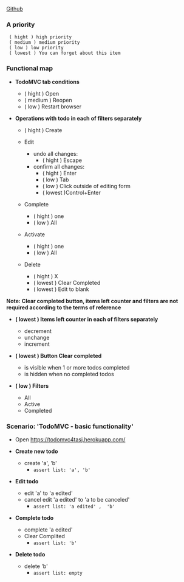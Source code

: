 [Github](https://github.com/fkthereality/codarium/blob/ToDoMVC/todoMVC-test-plan.md)
### A priority ###
     ( hight ) high priority
     ( medium ) medium priority
     ( low ) low priority
     ( lowest ) You can forget about this item

### Functional map ###
* **TodoMVC tab conditions**
    - ( hight ) Open
    - ( medium ) Reopen
    - ( low ) Restart browser

* **Operations with todo in each of filters separately**
    - ( hight ) Create 
    - Edit 
      - undo all changes:    
          -  ( hight ) Escape 
      - confirm all changes:
          -  ( hight ) Enter      
          -  ( low ) Tab
          -  ( low ) Click outside of editing form           
          -  ( lowest )Control+Enter



    - Complete 
      - ( hight ) one 
      - ( low ) All

    - Activate  
      - ( hight ) one 
      - ( low ) All

    - Delete 
       - ( hight ) X 
       - ( lowest ) Clear Completed
       - ( lowest ) Edit to blank


**Note: Clear completed button, items left counter and filters are not required according to the terms of reference**
* **( lowest ) Items left counter in each of filters separately**
  
    - decrement
    - unchange
    - increment

* **( lowest ) Button Clear completed**
    - is visible when  1 or more todos completed
    - is hidden when no completed todos
    
* **( low ) Filters**
    - All
    - Active
    - Completed  
  
  
### Scenario: 'TodoMVC - basic functionality' ###

* Open https://todomvc4tasj.herokuapp.com/

 * **Create new todo** 
   * create 'a', 'b'
     + `assert list: 'a', 'b'`
     
 * **Edit todo** 
   * edit 'a' to 'a edited'
   * cancel edit 'a edited' to 'a to be canceled' 
     + `assert list: 'a edited' ,  'b'`
     
* **Complete todo** 
  * complete 'a edited'
  * Clear Complited 
      + `assert list: 'b'`
      
* **Delete todo** 
  * delete 'b'
       + `assert list: empty` 
 
 
